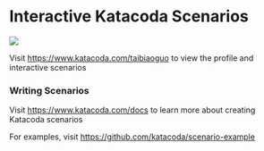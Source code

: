 # Interactive Katacoda Scenarios

[![](http://shields.katacoda.com/katacoda/taibiaoguo/count.svg)](https://www.katacoda.com/taibiaoguo "Get your profile on Katacoda.com")

Visit https://www.katacoda.com/taibiaoguo to view the profile and interactive scenarios

### Writing Scenarios
Visit https://www.katacoda.com/docs to learn more about creating Katacoda scenarios

For examples, visit https://github.com/katacoda/scenario-example
